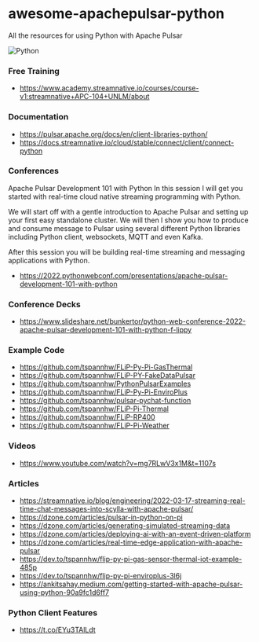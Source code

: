 # awesome-apachepulsar-python

All the resources for using Python with Apache Pulsar

![Python](https://pbs.twimg.com/media/FMzKpMkXEAA4OgY?format=jpg&name=large)

### Free Training

* https://www.academy.streamnative.io/courses/course-v1:streamnative+APC-104+UNLM/about


### Documentation

* https://pulsar.apache.org/docs/en/client-libraries-python/
* https://docs.streamnative.io/cloud/stable/connect/client/connect-python

### Conferences

Apache Pulsar Development 101 with Python
In this session I will get you started with real-time cloud native streaming programming with Python.

We will start off with a gentle introduction to Apache Pulsar and setting up your first easy standalone cluster. We will then l show you how to produce and consume message to Pulsar using several different Python libraries including Python client, websockets, MQTT and even Kafka.

After this session you will be building real-time streaming and messaging applications with Python.

* https://2022.pythonwebconf.com/presentations/apache-pulsar-development-101-with-python

### Conference Decks

* https://www.slideshare.net/bunkertor/python-web-conference-2022-apache-pulsar-development-101-with-python-f-lippy

### Example Code

* https://github.com/tspannhw/FLiP-Py-Pi-GasThermal
* https://github.com/tspannhw/FLiP-PY-FakeDataPulsar
* https://github.com/tspannhw/PythonPulsarExamples
* https://github.com/tspannhw/FLiP-Py-Pi-EnviroPlus
* https://github.com/tspannhw/pulsar-pychat-function
* https://github.com/tspannhw/FLiP-Pi-Thermal
* https://github.com/tspannhw/FLiP-RP400
* https://github.com/tspannhw/FLiP-Pi-Weather


### Videos

* https://www.youtube.com/watch?v=mg7RLwV3x1M&t=1107s

### Articles

* https://streamnative.io/blog/engineering/2022-03-17-streaming-real-time-chat-messages-into-scylla-with-apache-pulsar/
* https://dzone.com/articles/pulsar-in-python-on-pi
* https://dzone.com/articles/generating-simulated-streaming-data
* https://dzone.com/articles/deploying-ai-with-an-event-driven-platform
* https://dzone.com/articles/real-time-edge-application-with-apache-pulsar
* https://dev.to/tspannhw/flip-py-pi-gas-sensor-thermal-iot-example-485p
* https://dev.to/tspannhw/flip-py-pi-enviroplus-3l6j
* https://ankitsahay.medium.com/getting-started-with-apache-pulsar-using-python-90a9fc1d6ff7

### Python Client Features

* https://t.co/EYu3TAlLdt
